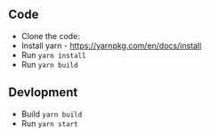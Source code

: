 ## Code
- Clone the code:
- Install yarn - https://yarnpkg.com/en/docs/install
- Run `yarn install`
- Run `yarn build`

## Devlopment

- Build `yarn build`
- Run `yarn start`
